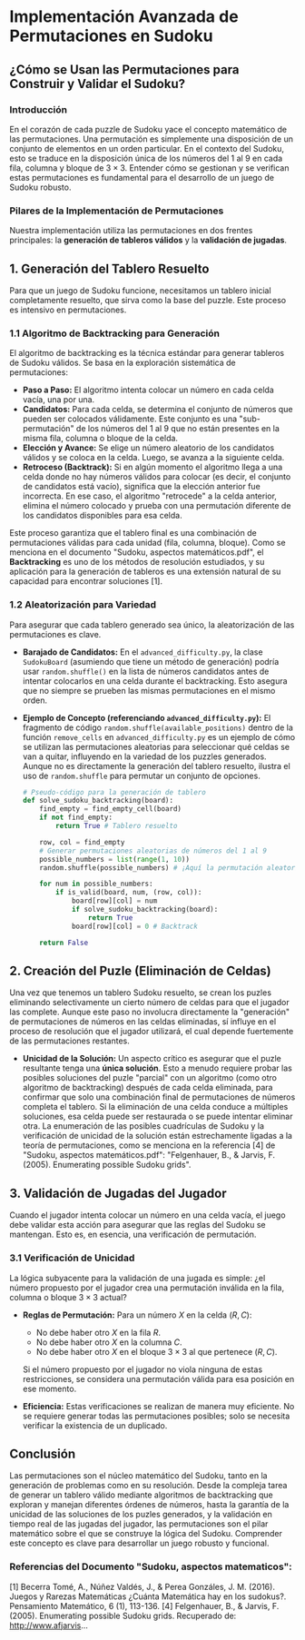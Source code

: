 # Implementación Avanzada de Permutaciones en Sudoku

## ¿Cómo se Usan las Permutaciones para Construir y Validar el Sudoku?

### Introducción

En el corazón de cada puzzle de Sudoku yace el concepto matemático de las permutaciones. Una permutación es simplemente una disposición de un conjunto de elementos en un orden particular. En el contexto del Sudoku, esto se traduce en la disposición única de los números del 1 al 9 en cada fila, columna y bloque de $3 \times 3$. Entender cómo se gestionan y se verifican estas permutaciones es fundamental para el desarrollo de un juego de Sudoku robusto.

### Pilares de la Implementación de Permutaciones

Nuestra implementación utiliza las permutaciones en dos frentes principales: la **generación de tableros válidos** y la **validación de jugadas**.

## 1. Generación del Tablero Resuelto

Para que un juego de Sudoku funcione, necesitamos un tablero inicial completamente resuelto, que sirva como la base del puzzle. Este proceso es intensivo en permutaciones.

### **1.1 Algoritmo de Backtracking para Generación**

El algoritmo de backtracking es la técnica estándar para generar tableros de Sudoku válidos. Se basa en la exploración sistemática de permutaciones:

* **Paso a Paso:** El algoritmo intenta colocar un número en cada celda vacía, una por una.
* **Candidatos:** Para cada celda, se determina el conjunto de números que pueden ser colocados válidamente. Este conjunto es una "sub-permutación" de los números del 1 al 9 que no están presentes en la misma fila, columna o bloque de la celda.
* **Elección y Avance:** Se elige un número aleatorio de los candidatos válidos y se coloca en la celda. Luego, se avanza a la siguiente celda.
* **Retroceso (Backtrack):** Si en algún momento el algoritmo llega a una celda donde no hay números válidos para colocar (es decir, el conjunto de candidatos está vacío), significa que la elección anterior fue incorrecta. En ese caso, el algoritmo "retrocede" a la celda anterior, elimina el número colocado y prueba con una permutación diferente de los candidatos disponibles para esa celda.

Este proceso garantiza que el tablero final es una combinación de permutaciones válidas para cada unidad (fila, columna, bloque). Como se menciona en el documento "Sudoku, aspectos matemáticos.pdf", el **Backtracking** es uno de los métodos de resolución estudiados, y su aplicación para la generación de tableros es una extensión natural de su capacidad para encontrar soluciones [1].

### **1.2 Aleatorización para Variedad**

Para asegurar que cada tablero generado sea único, la aleatorización de las permutaciones es clave.

* **Barajado de Candidatos:** En el `advanced_difficulty.py`, la clase `SudokuBoard` (asumiendo que tiene un método de generación) podría usar `random.shuffle()` en la lista de números candidatos antes de intentar colocarlos en una celda durante el backtracking. Esto asegura que no siempre se prueben las mismas permutaciones en el mismo orden.
* **Ejemplo de Concepto (referenciando `advanced_difficulty.py`):**
    El fragmento de código `random.shuffle(available_positions)` dentro de la función `remove_cells` en `advanced_difficulty.py` es un ejemplo de cómo se utilizan las permutaciones aleatorias para seleccionar qué celdas se van a quitar, influyendo en la variedad de los puzzles generados. Aunque no es directamente la generación del tablero resuelto, ilustra el uso de `random.shuffle` para permutar un conjunto de opciones.

    ```python
    # Pseudo-código para la generación de tablero
    def solve_sudoku_backtracking(board):
        find_empty = find_empty_cell(board)
        if not find_empty:
            return True # Tablero resuelto

        row, col = find_empty
        # Generar permutaciones aleatorias de números del 1 al 9
        possible_numbers = list(range(1, 10))
        random.shuffle(possible_numbers) # ¡Aquí la permutación aleatoria!

        for num in possible_numbers:
            if is_valid(board, num, (row, col)):
                board[row][col] = num
                if solve_sudoku_backtracking(board):
                    return True
                board[row][col] = 0 # Backtrack

        return False
    ```

## 2. Creación del Puzle (Eliminación de Celdas)

Una vez que tenemos un tablero Sudoku resuelto, se crean los puzles eliminando selectivamente un cierto número de celdas para que el jugador las complete. Aunque este paso no involucra directamente la "generación" de permutaciones de números en las celdas eliminadas, sí influye en el proceso de resolución que el jugador utilizará, el cual depende fuertemente de las permutaciones restantes.

* **Unicidad de la Solución:** Un aspecto crítico es asegurar que el puzle resultante tenga una **única solución**. Esto a menudo requiere probar las posibles soluciones del puzle "parcial" con un algoritmo (como otro algoritmo de backtracking) después de cada celda eliminada, para confirmar que solo una combinación final de permutaciones de números completa el tablero. Si la eliminación de una celda conduce a múltiples soluciones, esa celda puede ser restaurada o se puede intentar eliminar otra. La enumeración de las posibles cuadrículas de Sudoku y la verificación de unicidad de la solución están estrechamente ligadas a la teoría de permutaciones, como se menciona en la referencia [4] de "Sudoku, aspectos matemáticos.pdf": "Felgenhauer, B., & Jarvis, F. (2005). Enumerating possible Sudoku grids".

## 3. Validación de Jugadas del Jugador

Cuando el jugador intenta colocar un número en una celda vacía, el juego debe validar esta acción para asegurar que las reglas del Sudoku se mantengan. Esto es, en esencia, una verificación de permutación.

### **3.1 Verificación de Unicidad**

La lógica subyacente para la validación de una jugada es simple: ¿el número propuesto por el jugador crea una permutación inválida en la fila, columna o bloque $3 \times 3$ actual?

* **Reglas de Permutación:** Para un número $X$ en la celda $(R, C)$:
    * No debe haber otro $X$ en la fila $R$.
    * No debe haber otro $X$ en la columna $C$.
    * No debe haber otro $X$ en el bloque $3 \times 3$ al que pertenece $(R, C)$.

    Si el número propuesto por el jugador no viola ninguna de estas restricciones, se considera una permutación válida para esa posición en ese momento.

* **Eficiencia:** Estas verificaciones se realizan de manera muy eficiente. No se requiere generar todas las permutaciones posibles; solo se necesita verificar la existencia de un duplicado.

## Conclusión

Las permutaciones son el núcleo matemático del Sudoku, tanto en la generación de problemas como en su resolución. Desde la compleja tarea de generar un tablero válido mediante algoritmos de backtracking que exploran y manejan diferentes órdenes de números, hasta la garantía de la unicidad de las soluciones de los puzles generados, y la validación en tiempo real de las jugadas del jugador, las permutaciones son el pilar matemático sobre el que se construye la lógica del Sudoku. Comprender este concepto es clave para desarrollar un juego robusto y funcional.

### Referencias del Documento "Sudoku, aspectos matematicos":

[1] Becerra Tomé, A., Núñez Valdés, J., & Perea Gonzáles, J. M. (2016). Juegos y Rarezas Matemáticas ¿Cuánta Matemática hay en los sudokus?. Pensamiento Matemático, 6 (1), 113-136.
[4] Felgenhauer, B., & Jarvis, F. (2005). Enumerating possible Sudoku grids. Recuperado de: http://www.afjarvis...
